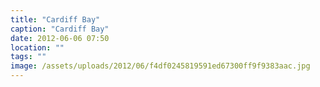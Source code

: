 ```yaml
---
title: "Cardiff Bay"
caption: "Cardiff Bay"
date: 2012-06-06 07:50
location: ""
tags: ""
image: /assets/uploads/2012/06/f4df0245819591ed67300ff9f9383aac.jpg
---
```

